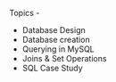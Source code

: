 Topics -

- Database Design
- Database creation
- Querying in MySQL
- Joins & Set Operations
- SQL Case Study
